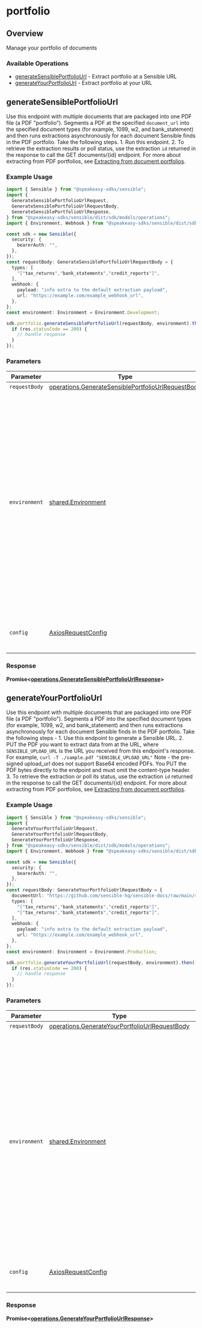 # portfolio

## Overview

Manage your portfolio of documents

### Available Operations

* [generateSensiblePortfolioUrl](#generatesensibleportfoliourl) - Extract portfolio at a Sensible URL
* [generateYourPortfolioUrl](#generateyourportfoliourl) - Extract portfolio at your URL

## generateSensiblePortfolioUrl

Use this endpoint with multiple documents that are packaged into one PDF file (a PDF "portfolio"). Segments a PDF at the specified `document_url` into the specified document types (for example, 1099, w2, and bank_statement) and then runs extractions asynchronously for each document Sensible finds in the PDF portfolio. Take the following steps. 1. Run this endpoint. 2. To retrieve the extraction results or poll status, use the extraction `id` returned in the response to call the GET documents/{id} endpoint. For more about extracting from PDF portfolios, see [Extracting from document portfolios](doc:portfolio).

### Example Usage

```typescript
import { Sensible } from "@speakeasy-sdks/sensible";
import {
  GenerateSensiblePortfolioUrlRequest,
  GenerateSensiblePortfolioUrlRequestBody,
  GenerateSensiblePortfolioUrlResponse,
} from "@speakeasy-sdks/sensible/dist/sdk/models/operations";
import { Environment, Webhook } from "@speakeasy-sdks/sensible/dist/sdk/models/shared";

const sdk = new Sensible({
  security: {
    bearerAuth: "",
  },
});
const requestBody: GenerateSensiblePortfolioUrlRequestBody = {
  types: [
    "["tax_returns","bank_statements","credit_reports"]",
  ],
  webhook: {
    payload: "info extra to the default extraction payload",
    url: "https://example.com/example_webhook_url",
  },
};
const environment: Environment = Environment.Development;

sdk.portfolio.generateSensiblePortfolioUrl(requestBody, environment).then((res: GenerateSensiblePortfolioUrlResponse) => {
  if (res.statusCode == 200) {
    // handle response
  }
});
```

### Parameters

| Parameter                                                                                                                                                                                                                                                                                                                | Type                                                                                                                                                                                                                                                                                                                     | Required                                                                                                                                                                                                                                                                                                                 | Description                                                                                                                                                                                                                                                                                                              |
| ------------------------------------------------------------------------------------------------------------------------------------------------------------------------------------------------------------------------------------------------------------------------------------------------------------------------ | ------------------------------------------------------------------------------------------------------------------------------------------------------------------------------------------------------------------------------------------------------------------------------------------------------------------------ | ------------------------------------------------------------------------------------------------------------------------------------------------------------------------------------------------------------------------------------------------------------------------------------------------------------------------ | ------------------------------------------------------------------------------------------------------------------------------------------------------------------------------------------------------------------------------------------------------------------------------------------------------------------------ |
| `requestBody`                                                                                                                                                                                                                                                                                                            | [operations.GenerateSensiblePortfolioUrlRequestBody](../../models/operations/generatesensibleportfoliourlrequestbody.md)                                                                                                                                                                                                 | :heavy_minus_sign:                                                                                                                                                                                                                                                                                                       | N/A                                                                                                                                                                                                                                                                                                                      |
| `environment`                                                                                                                                                                                                                                                                                                            | [shared.Environment](../../models/shared/environment.md)                                                                                                                                                                                                                                                                 | :heavy_minus_sign:                                                                                                                                                                                                                                                                                                       | If you specify `development`, extracts preferentially using config versions published to the development environment in the Sensible app. The extraction runs all configs in the doc type before picking the best fit. For each config, falls back to production version if no development version of the config exists. |
| `config`                                                                                                                                                                                                                                                                                                                 | [AxiosRequestConfig](https://axios-http.com/docs/req_config)                                                                                                                                                                                                                                                             | :heavy_minus_sign:                                                                                                                                                                                                                                                                                                       | Available config options for making requests.                                                                                                                                                                                                                                                                            |


### Response

**Promise<[operations.GenerateSensiblePortfolioUrlResponse](../../models/operations/generatesensibleportfoliourlresponse.md)>**


## generateYourPortfolioUrl

Use this endpoint with multiple documents that are packaged into one PDF file (a PDF "portfolio"). Segments a PDF into the specified document types (for example, 1099, w2, and bank_statement) and then runs extractions asynchronously for each document Sensible finds in the PDF portfolio.  Take the following steps - 1. Use this endpoint to generate a Sensible URL. 2. PUT the PDF you want to extract data from at the URL, where `SENSIBLE_UPLOAD_URL` is the URL you received from this endpoint's response. For example, `curl -T ./sample.pdf "SENSIBLE_UPLOAD_URL"` Note - the pre-signed upload_url does not support Base64 encoded PDFs. You PUT the PDF bytes directly to the endpoint and must omit the content-type header. 3. To retrieve the extraction or poll its status, use the extraction `id` returned in the response to call the GET documents/{id} endpoint. For more about extracting from PDF portfolios, see [Extracting from document portfolios](doc:portfolio).

### Example Usage

```typescript
import { Sensible } from "@speakeasy-sdks/sensible";
import {
  GenerateYourPortfolioUrlRequest,
  GenerateYourPortfolioUrlRequestBody,
  GenerateYourPortfolioUrlResponse,
} from "@speakeasy-sdks/sensible/dist/sdk/models/operations";
import { Environment, Webhook } from "@speakeasy-sdks/sensible/dist/sdk/models/shared";

const sdk = new Sensible({
  security: {
    bearerAuth: "",
  },
});
const requestBody: GenerateYourPortfolioUrlRequestBody = {
  documentUrl: "https://github.com/sensible-hq/sensible-docs/raw/main/readme-sync/assets/v0/pdfs/auto_insurance_anyco.pdf",
  types: [
    "["tax_returns","bank_statements","credit_reports"]",
    "["tax_returns","bank_statements","credit_reports"]",
  ],
  webhook: {
    payload: "info extra to the default extraction payload",
    url: "https://example.com/example_webhook_url",
  },
};
const environment: Environment = Environment.Production;

sdk.portfolio.generateYourPortfolioUrl(requestBody, environment).then((res: GenerateYourPortfolioUrlResponse) => {
  if (res.statusCode == 200) {
    // handle response
  }
});
```

### Parameters

| Parameter                                                                                                                                                                                                                                                                                                                | Type                                                                                                                                                                                                                                                                                                                     | Required                                                                                                                                                                                                                                                                                                                 | Description                                                                                                                                                                                                                                                                                                              |
| ------------------------------------------------------------------------------------------------------------------------------------------------------------------------------------------------------------------------------------------------------------------------------------------------------------------------ | ------------------------------------------------------------------------------------------------------------------------------------------------------------------------------------------------------------------------------------------------------------------------------------------------------------------------ | ------------------------------------------------------------------------------------------------------------------------------------------------------------------------------------------------------------------------------------------------------------------------------------------------------------------------ | ------------------------------------------------------------------------------------------------------------------------------------------------------------------------------------------------------------------------------------------------------------------------------------------------------------------------ |
| `requestBody`                                                                                                                                                                                                                                                                                                            | [operations.GenerateYourPortfolioUrlRequestBody](../../models/operations/generateyourportfoliourlrequestbody.md)                                                                                                                                                                                                         | :heavy_minus_sign:                                                                                                                                                                                                                                                                                                       | N/A                                                                                                                                                                                                                                                                                                                      |
| `environment`                                                                                                                                                                                                                                                                                                            | [shared.Environment](../../models/shared/environment.md)                                                                                                                                                                                                                                                                 | :heavy_minus_sign:                                                                                                                                                                                                                                                                                                       | If you specify `development`, extracts preferentially using config versions published to the development environment in the Sensible app. The extraction runs all configs in the doc type before picking the best fit. For each config, falls back to production version if no development version of the config exists. |
| `config`                                                                                                                                                                                                                                                                                                                 | [AxiosRequestConfig](https://axios-http.com/docs/req_config)                                                                                                                                                                                                                                                             | :heavy_minus_sign:                                                                                                                                                                                                                                                                                                       | Available config options for making requests.                                                                                                                                                                                                                                                                            |


### Response

**Promise<[operations.GenerateYourPortfolioUrlResponse](../../models/operations/generateyourportfoliourlresponse.md)>**


